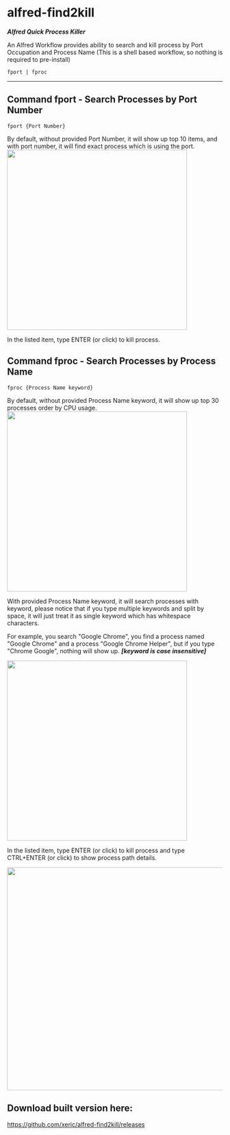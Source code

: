 # alfred-find2kill
***Alfred Quick Process Killer***

An Alfred Workflow provides ability to search and kill process by Port Occupation and Process Name
(This is a shell based workflow, so nothing is required to pre-install)

```
fport | fproc
```
----------------------------------------

## Command fport - Search Processes by Port Number

    fport {Port Number}
<h>
By default, without provided Port Number, it will show up top 10 items, and with port number, it will find exact process which is using the port.

<img src="https://raw.githubusercontent.com/xeric/alfred-find2kill/master/previews/fport.png" width="420">

In the listed item, type ENTER (or click) to kill process.

## Command fproc - Search Processes by Process Name

    fproc {Process Name keyword}
<h>
By default, without provided Process Name keyword, it will show up top 30 processes order by CPU usage.

<img src="https://raw.githubusercontent.com/xeric/alfred-find2kill/master/previews/fproc-default.png" width="420">

With provided Process Name keyword, it will search processes with keyword, please notice that if you type multiple keywords and split by space, it will just treat it as single keyword which has whitespace characters.

For example, you search "Google Chrome", you find a process named "Google Chrome" and a process "Google Chrome Helper", but if you type "Chrome Google", nothing will show up.
***[keyword is case insensitive]***

<img src="https://raw.githubusercontent.com/xeric/alfred-find2kill/master/previews/fproc.png" width="420">

In the listed item, type ENTER (or click) to kill process and type CTRL+ENTER (or click) to show process path details.

<img src="https://raw.githubusercontent.com/xeric/alfred-find2kill/master/previews/fproc-detail.png" width="520">

## Download built version here:

https://github.com/xeric/alfred-find2kill/releases
